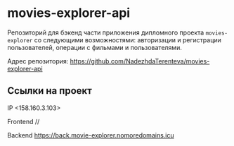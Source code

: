 # movies-explorer-api

Репозиторий для бэкенд части приложения дипломного проекта `movies-explorer` со следующими возможностями: авторизации и регистрации пользователей, операции с фильмами  и пользователями. 

Адрес репозитория: https://github.com/NadezhdaTerenteva/movies-explorer-api

## Ссылки на проект

IP <158.160.3.103>

Frontend //

Backend https://back.movie-explorer.nomoredomains.icu
